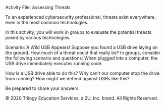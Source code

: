 Activity File: Assessing Threats


To an experienced cybersecurity professional, threats exist everywhere, even in the most common technologies.


In this activity, you will work in groups to evaluate the potential threats posed by various technologies.



Scenario: A Wild USB Appears!
Suppose you found a USB drive laying on the ground. How much of a threat could that really be?
In groups, consider the following scenario and questions:
When plugged into a computer, the USB drive immediately executes running code.

How is a USB drive able to do this?
Why can't our computer stop the drive from running?
How might we defend against USBs like this?

Be prepared to share your answers.

© 2020 Trilogy Education Services, a 2U, Inc. brand. All Rights Reserved.